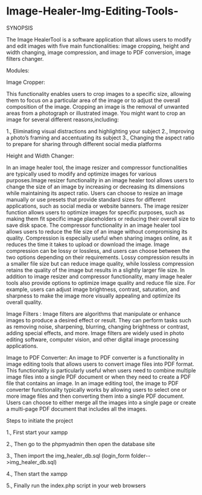 # Image-Healer-Img-Editing-Tools-

SYNOPSIS 

  The Image HealerTool is a software application that allows users to modify and edit images with five main functionalities: image cropping, height and width changing, image compression, and image to PDF conversion, image filters changer.

Modules:

Image Cropper: 

  This functionality enables users to crop images to a specific size, allowing them to focus on a particular area of the image or to adjust the overall composition of the image. Cropping an image is the removal of unwanted areas from a photograph or illustrated image. You might want to crop an image for several different reasons,including:
  
 1., Eliminating visual distractions and highlighting your subject
 2., Improving a photo’s framing and accentuating its subject
 3., Changing the aspect ratio to prepare for sharing through different social media platforms

Height and Width Changer:

  In an image healer tool, the image resizer and compressor functionalities are typically used to modify and optimize images for various purposes.Image resizer functionality in an image healer  tool allows users to change the size of an image by increasing or decreasing its dimensions while maintaining its aspect ratio. Users can choose to resize an image manually or use presets that provide standard sizes for different applications, such as social media or website banners. The image resizer function allows users to optimize images for specific purposes, such as making them fit specific image placeholders or reducing their overall size to save disk space.
  The compressor functionality in an image healer  tool allows users to reduce the file size of an image without compromising its quality. Compression is especially useful when sharing images online, as it reduces the time it takes to upload or download the image. Image compression can be lossy or lossless, and users can choose between the two options depending on their requirements. Lossy compression results in a smaller file size but can reduce image quality, while lossless compression retains the quality of the image but results in a slightly larger file size.
  In addition to image resizer and compressor functionality, many image healer  tools also provide options to optimize image quality and reduce file size. For example, users can adjust image brightness, contrast, saturation, and sharpness to make the image more visually appealing and optimize its overall quality.

Image Filters :
  Image filters are algorithms that manipulate or enhance images to produce a desired effect or result. They can perform tasks such as removing noise, sharpening, blurring, changing brightness or contrast, adding special effects, and more. Image filters are widely used in photo editing software, computer vision, and other digital image processing applications.

Image to PDF Converter:
  An image to PDF converter is a functionality in image editing tools that allows users to convert image files into PDF format. This functionality is particularly useful when users need to combine multiple image files into a single PDF document or when they need to create a PDF file that contains an image.
In an image editing tool, the image to PDF converter functionality typically works by allowing users to select one or more image files and then converting them into a single PDF document. Users can choose to either merge all the images into a single page or create a multi-page PDF document that includes all the images.


Steps to initiate the project

1., First start your xampp

2., Then go to the phpmyadmin then open the database site

3., Then import the img_healer_db.sql (login_form folder-->img_healer_db.sql) 

4., Then start the xampp

5., Finally run the index.php script in your web browsers




